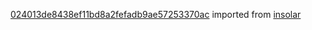 [024013de8438ef11bd8a2fefadb9ae57253370ac](https://github.com/insolar/insolar/commit/024013de8438ef11bd8a2fefadb9ae57253370ac) imported from [insolar](https://github.com/insolar/insolar)
